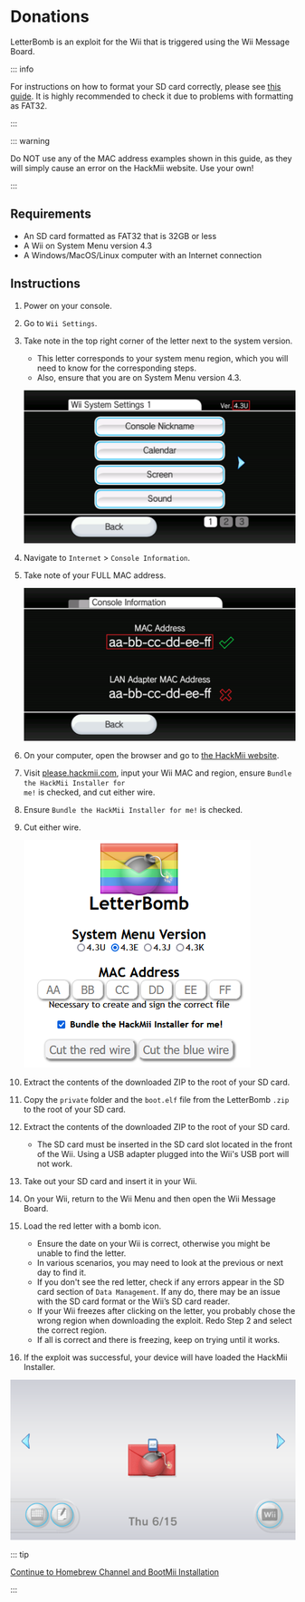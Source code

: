 # Donations

LetterBomb is an exploit for the Wii that is triggered using the Wii Message Board.

::: info

For instructions on how to format your SD card correctly, please see [this guide](https://wiki.hacks.guide/wiki/Formatting_an_SD_card). It is highly recommended to check it due to problems with formatting as FAT32.

:::

::: warning

Do NOT use any of the MAC address examples shown in this guide, as they will simply cause an error on the HackMii website. Use your own!

:::

## Requirements

- An SD card formatted as FAT32 that is 32GB or less
- A Wii on System Menu version 4.3
- A Windows/MacOS/Linux computer with an Internet connection

## Instructions

1. Power on your console.

2. Go to `Wii Settings`.

3. Take note in the top right corner of the letter next to the system version.

   - This letter corresponds to your system menu region, which you will need to know for the corresponding steps.
   - Also, ensure that you are on System Menu version 4.3.

   ![](/images/wii/SystemMenuVersion.png)

4. Navigate to `Internet` > `Console Information`.

5. Take note of your FULL MAC address.

   ![](/images/wii/MacAddress.png)

6. On your computer, open the browser and go to [the HackMii website](https://please.hackmii.com/).

7. Visit <a href="https://please.hackmii.com/">please.hackmii.com</a>, input your Wii MAC and region, ensure <code>Bundle the HackMii Installer for me!</code> is checked, and cut either wire.

8. Ensure `Bundle the HackMii Installer for me!` is checked.

9. Cut either wire.

   ![](/images/exploits/letterbomb/LetterBomb-PC.png)

10. Extract the contents of the downloaded ZIP to the root of your SD card.

11. Copy the `private` folder and the `boot.elf` file from the LetterBomb `.zip` to the root of your SD card.

12. Extract the contents of the downloaded ZIP to the root of your SD card.
    - The SD card must be inserted in the SD card slot located in the front of the Wii. Using a USB adapter plugged into the Wii's USB port will not work.

13. Take out your SD card and insert it in your Wii.

14. On your Wii, return to the Wii Menu and then open the Wii Message Board.

15. Load the red letter with a bomb icon.
    - Ensure the date on your Wii is correct, otherwise you might be unable to find the letter.
    - In various scenarios, you may need to look at the previous or next day to find it.
    - If you don't see the red letter, check if any errors appear in the SD card section of `Data Management`. If any do, there may be an issue with the SD card format or the Wii’s SD card reader.
    - If your Wii freezes after clicking on the letter, you probably chose the wrong region when downloading the exploit. Redo Step 2 and select the correct region.
    - If all is correct and there is freezing, keep on trying until it works.

16. If the exploit was successful, your device will have loaded the HackMii Installer.

![](/images/exploits/letterbomb/LetterBomb-Wii.png)

::: tip

[Continue to Homebrew Channel and BootMii Installation](hbc)

:::
